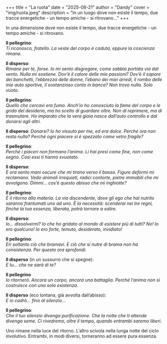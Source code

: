 +++
title = "La ruota"
date = "2025-08-21"
author = "Dandy"
cover = "img/ruota.jpeg"
description = "In un luogo dove non esiste il tempo, due tracce energetiche - un tempo amiche - si ritrovano..."
+++

In una dimensione dove non esiste il tempo, due tracce energetiche - un tempo amiche - si ritrovano.  

**Il pellegrino**:  
_Ti riconosco, fratello. La veste del corpo è caduta, eppure la coscienza rimane._  

**Il disperso**:  
_Rimane per te, forse. Io mi sento disgregare, come sabbia portata via dal vento. Nulla mi sostiene. Dov’è il calore delle mie passioni? Dov’è il sapore dei banchetti, l’ebbrezza delle donne, l’ebano dei miei arredi, il rombo delle mie auto sportive, il sostanzioso conto in banca? Non trovo nulla. Solo vuoto._  

**Il pellegrino**:  
_Quello che cercavi era fumo. Anch’io ho conosciuto la fame del corpo e le grida del desiderio, ma ho scelto di guardare oltre. Non di reprimere, ma di trasmutare. Ho imparato che la vera gioia nasce dall’auto controllo e dal donarsi agli altri._  

**Il disperso**:
_Donarsi? Io ho vissuto per me, ed era dolce. Perché ora non resta nulla? Perché ogni piacere si è spezzato come vetro fragile?_  

**Il pellegrino**:  
_Perché i piaceri non formano l’anima. Li hai presi come fine, non come segno. Così essi ti hanno svuotato._  

**Il disperso**:  
_E ora sento mani oscure che mi tirano verso il basso. Figure deformi mi reclamano. Vedo animali irrequieti, radici contorte, pietre immobili che mi avvolgono. Dimmi… cos’è questo abisso che mi inghiotte?_  

**Il pellegrino**:  
_È il ritorno alla materia. La via discendente, dove gli ego che hai nutrito saranno frantumati uno ad uno. È la necessità: scenderai nei tre regni, finché la tua essenza, liberata, potrà tornare a salire._  

**Il disperso**:  
_Io… dissolvermi? Io che ho gridato al mondo di esistere più di tutti? No! Io ero qualcuno! Io ero forte, temuto, desiderato, invidiato!_  

**Il pellegrino**:  
_Eri soltanto ciò che bramavi. E ciò che si nutre di brama non ha consistenza. Per questo ora sprofondi._  

**Il disperso** (in un sussurro che si spegne):  
_E tu… che ne sarà di te?_  

**Il pellegrino**  
_Io ritornerò. Ancora un corpo, ancora una battaglia. Perché l’anima non si costruisce con una sola esistenza._  

**Il disperso** (eco lontana, già avvolta dall’abisso):  
_E io cadrò… fino al silenzio…_  

**Il pellegrino**:  
_Che il tuo silenzio divenga purificazione. Che la notte che ti attende divenga seme. Ci rivedremo, oltre il tempo, quando entrambi saremo liberi._  

Uno rimane nella luce del ritorno. L’altro scivola nella lunga notte del ciclo involutivo. Entrambi, in modi diversi, torneranno ad essere pura essenza.

